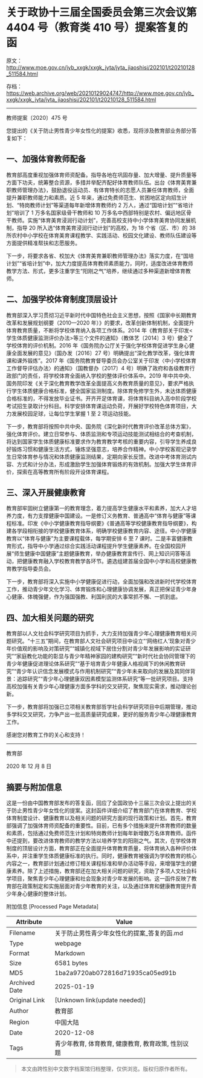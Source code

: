 # 关于政协十三届全国委员会第三次会议第 4404 号（教育类 410 号）提案答复的函

原文：<http://www.moe.gov.cn/jyb_xxgk/xxgk_jyta/jyta_jiaoshisi/202101/t20210128_511584.html>

存档：<https://web.archive.org/web/20210129024747/http://www.moe.gov.cn/jyb_xxgk/xxgk_jyta/jyta_jiaoshisi/202101/t20210128_511584.html>

---

教师提案〔2020〕475 号

您提出的《关于防止男性青少年女性化的提案》收悉，现将涉及教育部业务部分答复如下：

## 一、加强体育教师配备

教育部高度重视加强体育师资配备。指导各地在巩固存量、加大增量、提升质量等方面下功夫，统筹整合资源，多措并举配齐配好体育教师队伍。出台《体育美育兼职教师管理办法》，鼓励退役运动员、有体育特长的志愿人员兼任体育教师，全面提升兼职教师能力和素质。近 5 年来，通过免费师范生、贫困地区定向招生计划、“特岗教师计划”等渠道每年新增体育教师约 2 万人，通过“国培计划”“省培计划”培训了 1 万多名国家级骨干教师和 10 万多名中西部特别是农村、偏远地区骨干教师。实施“体育美育浸润行动计划”，完善高校支持中小学体育美育协同发展机制，指导 20 所入选“体育美育浸润行动计划”的高校，为 18 个省（区、市）的 38 所农村中小学校在体育美育课程教学、实践活动、校园文化建设、教师队伍建设等方面提供精准帮扶和志愿服务。

下一步，将要求各省、校加大《体育美育兼职教师管理办法》落实力度，在“国培计划”“省培计划”中，加大力度提高体育教师素质能力，同时，适度改进体育教师教学方法、形式，更多注重学生“阳刚之气”培养，继续通过多种渠道新增体育教师。

## 二、加强学校体育制度顶层设计

教育部深入学习贯彻习近平新时代中国特色社会主义思想，按照《国家中长期教育改革和发展规划纲要（2010—2020 年）》的要求，改革创新体制机制，全面提升体育教育质量，不断将学校体育纳入各项工作体系。2014 年《教育部关于印发<学生体质健康监测评价办法>等三个文件的通知》（教体艺〔2014〕3 号）健全了学校体育的评价机制。2016 年《国务院办公厅关于强化学校体育促进学生身心健康全面发展的意见》（国办发〔2016〕27 号）明确提出“深化教学改革，强化体育课和课外锻炼”。2017 年《国务院教育督导委员会办公室关于印发〈中小学校体育工作督导评估办法〉的通知》（国教督办〔2017〕4 号）明确了政府和各级教育行政部门的责任，将学校体育全面纳入学校的整体评价体系中。2019 年中共中央、国务院印发《关于深化教育教学改革全面提高义务教育质量的意见》，要求严格执行学生体质健康合格标准，健全国家监测制度。除体育免修学生外，未达体质健康合格标准的，不得发放毕业证书。开齐开足体育课，将体育科目纳入高中阶段学校考试招生录取计分科目。科学安排体育课运动负荷，开展好学校特色体育项目，大力发展校园足球，让每位学生掌握 1 至 2 项运动技能。

下一步，教育部将按照中共中央、国务院《深化新时代教育评价改革总体方案》，强化体育评价。建立日常参与、体质监测和专项运动技能测试相结合的考查机制，将达到国家学生体质健康标准要求作为教育教学考核的重要内容，引导学生养成良好锻炼习惯和健康生活方式，锤炼坚强意志，培养合作精神。中小学校客观记录学生日常体育参与情况和体质健康监测结果，定期向家长反馈。改进中考体育测试内容、方式和计分办法，形成激励学生加强体育锻炼的有效机制。加强大学生体育评价，探索在高等教育所有阶段开设体育课程。

## 三、深入开展健康教育

教育部牢固树立健康第一的教育理念，着力提高学生健康水平和素养，加大人才培养力度，有力支撑健康中国建设。一是修订义务教育、普通高中“体育与健康”等课程标准。印发《中小学健康教育指导纲要》《普通高等学校健康教育指导纲要》，构建各学段相衔接的学校健康教育体系，明确学校健康教育内容、途径。中小学健康教育以“体育与健康”为主要课程载体，每学期安排 6 至 7 课时。二是丰富健康教育形式，指导中小学通过综合实践活动课程提升学生健康素养。在全国校园开展“师生健康中国健康”主题健康教育，举办健康教育宣传行、网上知识问答等活动，把健康教育融入学校教育教学各环节。遴选组建首届全国中小学和高校健康教育教学指导委员会。

下一步，教育部将深入实施中小学健康促进行动，全面加强和改进新时代学校体育工作，推动青少年文化学习、体育锻炼和心理健康协调发展，真正把保证青少年身心健康、体魄强健，作为强国强教、利国利民的大事常抓不懈、一抓到底。

## 四、加大相关问题的研究

教育部以人文社会科学研究项目为抓手，大力支持加强青少年心理健康教育相关问题研究。“十三五”期间，在教育部人文社会研究项目中设立“‘网络红人’现象对青少年价值观的影响及对策研究”“城镇化视域下居住分割对青少年发展影响的实证研究”“家庭教化功能的彰显与青少年精神家园的建构研究”“新时代社会协同管理下的青少年健康促进理论体系研究”“基于培育青少年健康人格视阈下的休闲教育研究”“青少年认识信念发展模式与作用机制研究”“青少年未来取向的发展及其同伴背景：追踪研究”“青少年心理健康双因素模型监测体系研究”等一批研究项目。支持高校加强有关青少年心理健康方面多学科的交叉研究，聚焦现实需求，推动理论创新。

下一步，教育部将加强已立项相关教育部哲学社会科学研究项目中后期管理，推动多学科交叉研究，力争产出一批高质量研究成果，更好的服务青少年心理健康教育工作。

感谢您对教育工作的关心和支持！

---

教育部

2020 年 12 月 8 日

## 摘要与附加信息

<!-- tcd_abstract -->
这是一份由中国教育部发布的答复函，回应了全国政协十三届三次会议上提出的关于防止男性青少年女性化的提案。这封函件详细介绍了教育部门在体育教育、学校体育制度设计、健康教育以及相关问题的研究方面的现行政策和计划。首先，教育部强调了加强体育师资配备的重要性。目前，已有多个措施来提升体育教师的数量和素质，包括通过免费师范生计划和特岗教师计划每年新增数万名体育教师。函件中还提到，要改进体育教师的教学方法以培养学生的阳刚之气。其次，在学校体育制度的顶层设计方面，教育部正在全面提升体育教育质量，将体育纳入各种评价体系中，并注重学生体质健康标准的执行。同时，健康教育被强调为学校教育的核心内容之一，教育部计划通过修订相关课程标准和举办活动等手段，来增强学生的健康素养。除了上述措施，教育部还在加大相关问题的研究，资助了多项人文社会科学项目，聚焦青少年心理健康和社会现象对青少年发展的影响。这一函件反映了教育部在政策制定和实施层面对青少年教育的关注，以及通过体育和健康教育提升青少年身心健康的整体计划。
<!-- tcd_abstract_end -->

附加信息 [Processed Page Metadata]

| Attribute       | Value                                  |
|-----------------|----------------------------------------|
| Filename        | 关于防止男性青少年女性化的提案_答复的函.md                             |
| Type            | webpage                                 |
| Format          | Markdown                               |
| Size            | 6581 bytes                           |
| MD5             | 1ba2a9720ab072816d71935ca05ed91b                                  |
| Archived Date   | 2025-01-19                             |
| Original Link   | [Unknown link(update needed)]                         |
| Author          | 教育部                              |
| Region          | 中国大陆                              |
| Date            | 2020-12-08                                 |
| Tags            | 青少年教育, 体育教育, 健康教育, 教育政策, 性别议题                                 |
>
> 本文由跨性别中文数字档案馆归档整理，仅供浏览。版权归原作者所有。
>